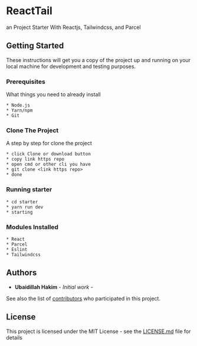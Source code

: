 # ReactTail
an Project Starter With Reactjs, Tailwindcss, and Parcel

## Getting Started

These instructions will get you a copy of the project up and running on your local machine for development and testing purposes. 

### Prerequisites

What things you need to already install

```
* Node.js
* Yarn/npm
* Git

```

### Clone The Project

A step by step for clone the project

```
* click Clone or download button
* copy link https repo
* open cmd or other cli you have
* git clone <link https repo>
* done
```

### Running starter

```
* cd starter
* yarn run dev
* starting
```

### Modules Installed

```
* React
* Parcel
* Eslint
* Tailwindcss
```

## Authors

* **Ubaidillah Hakim** - *Initial work* -

See also the list of [contributors](https://github.com/ubaidillahhf/starter/contributors) who participated in this project.

## License

This project is licensed under the MIT License - see the [LICENSE.md](LICENSE.md) file for details


